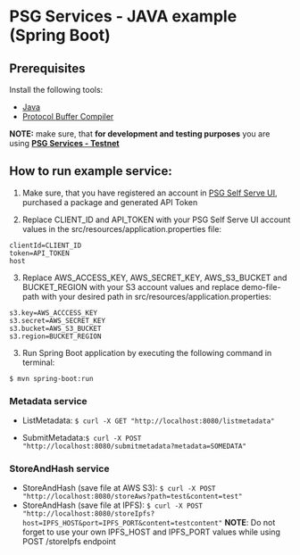 # PSG Services - JAVA example (Spring Boot)

## Prerequisites
Install the following tools:

- [Java](https://www.oracle.com/java/technologies/downloads/)
- [Protocol Buffer Compiler](https://grpc.io/docs/protoc-installation/)

**NOTE:** make sure, that **for development and testing purposes** you are using **[PSG Services - Testnet](https://psg-testnet.iog.services/)**

## How to run example service:

1. Make sure, that you have registered an account in [PSG Self Serve UI](https://psg.iog.services/), purchased a package and generated API Token

2. Replace CLIENT_ID and API_TOKEN with your PSG Self Serve UI account values in the src/resources/application.properties file:
```shell
clientId=CLIENT_ID
token=API_TOKEN
host
```

3. Replace AWS_ACCESS_KEY, AWS_SECRET_KEY, AWS_S3_BUCKET and BUCKET_REGION with your S3 account values and replace demo-file-path with your desired path in src/resources/application.properties:
```shell
s3.key=AWS_ACCCESS_KEY
s3.secret=AWS_SECRET_KEY
s3.bucket=AWS_S3_BUCKET
s3.region=BUCKET_REGION
```

3. Run Spring Boot application by executing the following command in terminal:
```shell
$ mvn spring-boot:run
```
### Metadata service
- ListMetadata: ```$ curl -X GET "http://localhost:8080/listmetadata"```

- SubmitMetadata:```$ curl -X POST "http://localhost:8080/submitmetadata?metadata=SOMEDATA"```

### StoreAndHash service
- StoreAndHash (save file at AWS S3): ```$ curl -X POST "http://localhost:8080/storeAws?path=test&content=test"```
- StoreAndHash (save file at IPFS): ```$ curl -X POST "http://localhost:8080/storeIpfs?host=IPFS_HOST&port=IPFS_PORT&content=testcontent"```
  **NOTE**: Do not forget to use your own IPFS_HOST and IPFS_PORT values while using POST /storeIpfs endpoint

